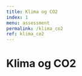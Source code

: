 ```yaml
---
title: Klima og CO2
index: 1
menu: assessment
permalink: /klima_co2
ref: klima_co2
---
```


# Klima og CO2
